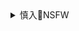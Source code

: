 <details><summary>慎入🔞NSFW</summary>

Not Safe For Work
<img src="https://upload.wikimedia.org/wikipedia/commons/thumb/d/d3/Biohazard_Symbol_Specification.png/210px-Biohazard_Symbol_Specification.png">

<details><summary><b>风险自理Use At Your Own Risk🈲</summary>

### 张j：为什么zg传统文化不能复兴只能吐故纳新？
https://www.boxun.com/news/gb/pubvp/2021/03/202103080131.shtml

西方人喜欢读侦探小说，侦探小说应用的是逻辑推理，符合西方人的思维习惯；zg人喜欢读武侠小说，武侠小说中充满了毒气、毒招、暗箭，变幻莫测，防不胜防，无规律可循，这符合zg人的思维特点。

    困扰西方人的是大自然的风云变幻，在战胜大自然的过程中，西方人发展起来了逻辑理性；困扰zg人的是人间的风云变幻，在适应激烈生存竞争的过程中，zg人揣摩出了谋略q术。

白居易说：“脸上除去忧喜色，心中泯灭是非心

韩非子说：亲戚妻子，可以作为人质；对于大臣可以“行饮食”——在食品中偷偷放毒。鬼谷子说：“圣人之道阴，愚人之道阳

吹牛可以唬人，但不能当真。刀枪不入，隔山打牛那是义和团的把戏。

### 张j：为什么zg没有崛起只是野蛮生长？
https://www.boxun.com/news/gb/pubvp/2021/03/202103061054.shtml

清h大学胡鞍g教授还用经济模型进行了论证，
且不说，zg的数字的真实性，就算是真的，也没什么值得炫耀的，因为经济崛起不是文明崛起。不愁吃，不愁穿只是动物的理想，人的理想是文明的进步。

郎遥远曾在文章《讲真话的z度比任何改g都紧要》中写道：zg是个神奇g度，每个人都有一个面具，一副处世盔甲。庙堂上演《宫心计》，g场上演《现形记》，江湖上演《水浒传》。教育撒谎，从小写作就假大空；媒体撒谎，《新闻联b怂恿当事人背台词；

</details>
</details>
